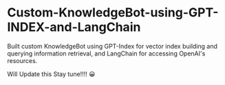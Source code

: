 # Custom-KnowledgeBot-using-GPT-INDEX-and-LangChain
Built custom KnowledgeBot using GPT-Index for vector index building and querying information retrieval, and LangChain for accessing OpenAI's resources.


Will Update this Stay tune!!!! 😀
